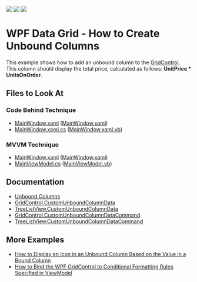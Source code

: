 <!-- default badges list -->
![](https://img.shields.io/endpoint?url=https://codecentral.devexpress.com/api/v1/VersionRange/128649520/21.2.2%2B)
[![](https://img.shields.io/badge/Open_in_DevExpress_Support_Center-FF7200?style=flat-square&logo=DevExpress&logoColor=white)](https://supportcenter.devexpress.com/ticket/details/E1503)
[![](https://img.shields.io/badge/📖_How_to_use_DevExpress_Examples-e9f6fc?style=flat-square)](https://docs.devexpress.com/GeneralInformation/403183)
<!-- default badges end -->

# WPF Data Grid - How to Create Unbound Columns

This example shows how to add an unbound column to the [GridControl](https://docs.devexpress.com/WPF/DevExpress.Xpf.Grid.GridControl). This column should display the total price, calculated as follows: **UnitPrice * UnitsOnOrder**.

<!-- default file list -->

## Files to Look At

### Code Behind Technique

- [MainWindow.xaml](./CS/DXGrid_UnboundColumns_CodeBehind/Window1.xaml) ([MainWindow.xaml](./VB/DXGrid_UnboundColumns_CodeBehind/Window1.xaml))
- [MainWindow.xaml.cs](./CS/DXGrid_UnboundColumns_CodeBehind/Window1.xaml.cs#L12-L18) ([MainWindow.xaml.vb](./VB/DXGrid_UnboundColumns_CodeBehind/Window1.xaml.vb#L14-L20))

### MVVM Technique

- [MainWindow.xaml](./CS/DXGrid_UnboundColumns_MVVM/MainWindow.xaml) ([MainWindow.xaml](./VB/DXGrid_UnboundColumns_MVVM/MainWindow.xaml))
- [MainViewModel.cs](./CS/DXGrid_UnboundColumns_MVVM/ViewModel.cs#L15-L21) ([MainViewModel.vb](./VB/DXGrid_UnboundColumns_MVVM/ViewModel.vb#L17-L23))

<!-- default file list end -->

## Documentation

- [Unbound Columns](https://docs.devexpress.com/WPF/6124/controls-and-libraries/data-grid/grid-view-data-layout/columns-and-card-fields/unbound-columns)
- [GridControl.CustomUnboundColumnData](https://docs.devexpress.com/WPF/DevExpress.Xpf.Grid.GridControl.CustomUnboundColumnData)
- [TreeListView.CustomUnboundColumnData](https://docs.devexpress.com/WPF/DevExpress.Xpf.Grid.TreeListView.CustomUnboundColumnData)
- [GridControl.CustomUnboundColumnDataCommand](https://docs.devexpress.com/WPF/DevExpress.Xpf.Grid.GridControl.CustomUnboundColumnDataCommand)
- [TreeListView.CustomUnboundColumnDataCommand](https://docs.devexpress.com/WPF/DevExpress.Xpf.Grid.TreeListView.CustomUnboundColumnDataCommand)

## More Examples

- [How to Display an Icon in an Unbound Column Based on the Value in a Bound Column](https://github.com/DevExpress-Examples/how-to-display-an-icon-in-an-unbound-column-based-on-the-value-stored-in-a-bound-column-e1266)
- [How to Bind the WPF GridControl to Conditional Formatting Rules Specified in ViewModel](https://github.com/DevExpress-Examples/wpf-mvvm-how-to-bind-the-gridcontrol-to-conditional-formatting-rules-specified-in-viewmodel)

